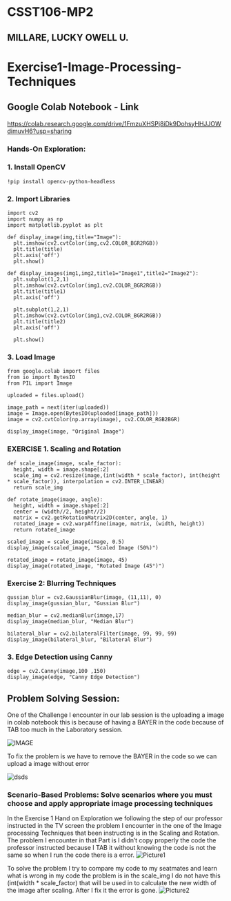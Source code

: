 # CSST106-MP2
## MILLARE, LUCKY OWELL U.
# Exercise1-Image-Processing-Techniques
## Google Colab Notebook - Link
https://colab.research.google.com/drive/1FmzuXHSPj8iDk9DohsyHHJJOWdimuvH6?usp=sharing
### Hands-On Exploration:
### 1. Install OpenCV
    !pip install opencv-python-headless
### 2. Import Libraries
    import cv2
    import numpy as np
    import matplotlib.pyplot as plt

    def display_image(img,title="Image"):
      plt.imshow(cv2.cvtColor(img,cv2.COLOR_BGR2RGB))
      plt.title(title)
      plt.axis('off')
      plt.show()
    
    def display_images(img1,img2,title1="Image1",title2="Image2"):
      plt.subplot(1,2,1)
      plt.imshow(cv2.cvtColor(img1,cv2.COLOR_BGR2RGB))
      plt.title(title1)
      plt.axis('off')
    
      plt.subplot(1,2,1)
      plt.imshow(cv2.cvtColor(img1,cv2.COLOR_BGR2RGB))
      plt.title(title2)
      plt.axis('off')
    
      plt.show()
      
### 3. Load Image
    from google.colab import files
    from io import BytesIO
    from PIL import Image
    
    uploaded = files.upload()
    
    image_path = next(iter(uploaded))
    image = Image.open(BytesIO(uploaded[image_path]))
    image = cv2.cvtColor(np.array(image), cv2.COLOR_RGB2BGR)
    
    display_image(image, "Original Image")
    
### EXERCISE 1. Scaling and Rotation
    def scale_image(image, scale_factor):
      height, width = image.shape[:2]
      scale_img = cv2.resize(image,(int(width * scale_factor), int(height * scale_factor)), interpolation = cv2.INTER_LINEAR)
      return scale_img
    
    def rotate_image(image, angle):
      height, width = image.shape[:2]
      center = (width//2, height//2)
      matrix = cv2.getRotationMatrix2D(center, angle, 1)
      rotated_image = cv2.warpAffine(image, matrix, (width, height))
      return rotated_image
    
    scaled_image = scale_image(image, 0.5)
    display_image(scaled_image, "Scaled Image (50%)")
    
    rotated_image = rotate_image(image, 45)
    display_image(rotated_image, "Rotated Image (45°)")

### Exercise 2: Blurring Techniques
    gussian_blur = cv2.GaussianBlur(image, (11,11), 0)
    display_image(gussian_blur, "Gussian Blur")
    
    median_blur = cv2.medianBlur(image,17)
    display_image(median_blur, "Median Blur")
    
    bilateral_blur = cv2.bilateralFilter(image, 99, 99, 99)
    display_image(bilateral_blur, "Bilateral Blur")

### **3. Edge Detection using Canny**
    edge = cv2.Canny(image,100 ,150)
    display_image(edge, "Canny Edge Detection")

## Problem Solving Session:
One of the Challenge I encounter in our lab session is the uploading a image in colab notebook this is because of having a BAYER in the code because of TAB too much in the Laboratory session.

![IMAGE](https://github.com/user-attachments/assets/05a9a055-c10a-4ba8-bac2-4aa1a64845ca)

To fix the problem is we have to remove the BAYER in the code so we can upload a image without error

![dsds](https://github.com/user-attachments/assets/6fcc0ace-64a1-483b-9d63-56b7e8221336)

### Scenario-Based Problems: Solve scenarios where you must choose and apply appropriate image processing techniques
In the Exercise 1 Hand on Exploration we following the step of our professor instructed in the TV screen the problem I encounter in the one of the Image processing Techniques that been instructing is in the Scaling and Rotation. The problem I encounter in that Part is I didn’t copy properly the code the professor instructed because I TAB it without knowing the code is not the same so when I run the code there is a error.
![Picture1](https://github.com/user-attachments/assets/d2bdd697-a6ec-4fe2-95f9-4632cd95b4be)

To solve the problem I try to compare my code to my seatmates and learn what is wrong in my code the problem is in the scale_img I do not have this (int(width * scale_factor) that will be used in to calculate the new width of the image after scaling. After I fix it the error is gone.
![Picture2](https://github.com/user-attachments/assets/b334f2ca-2519-47ae-884c-62df15931ce0)
